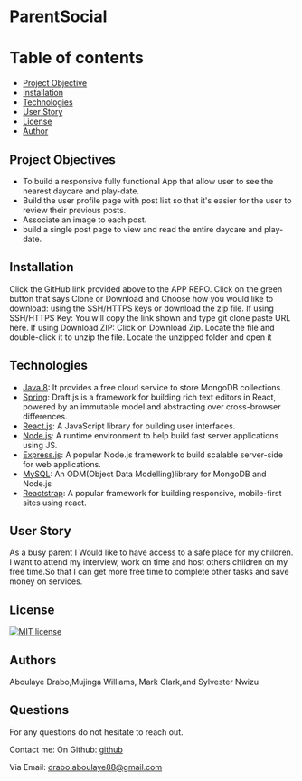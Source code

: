# ParentSocial

# Table of contents

- [Project Objective](#projectojective)
- [Installation](#installation)
- [Technologies](#technologies)
- [User Story](#userstory)
- [License](#license)
- [Author](#Author)




## Project Objectives
- To build a responsive fully functional App that allow user to see the nearest daycare and play-date.
- Build the user profile page with post list so that it's easier for the user to review their previous posts.
- Associate an image to each post.
- build a single post page to view and read the entire daycare and play-date.

## Installation

Click the GitHub link provided above to the APP REPO. Click on the green button that says Clone or Download and Choose how you would like to download: using the SSH/HTTPS keys or download the zip file. If using SSH/HTTPS Key: You will copy the link shown and type git clone paste URL here. If using Download ZIP: Click on Download Zip. Locate the file and double-click it to unzip the file. Locate the unzipped folder and open it

## Technologies
-   [Java 8](https://www.tutorialspoint.com/java8/): It provides a free cloud service to store MongoDB collections.
-   [Spring](https://start.spring.io//): Draft.js is a framework for building rich text editors in React, powered by an immutable model and abstracting over cross-browser differences.
-   [React.js](https://reactjs.org/): A JavaScript library for building user interfaces.
-   [Node.js](https://nodejs.org/en/): A runtime environment to help build fast server applications using JS.
-   [Express.js](https://expressjs.com/): A popular Node.js framework to build scalable server-side for web applications.
-   [MySQL](https://www.mysql.com/): An ODM(Object Data Modelling)library for MongoDB and Node.js
-   [Reactstrap](https://reactstrap.github.io/): A popular framework for building responsive, mobile-first sites using react.


## User Story

As a busy parent I Would like to have access to a safe place for my children. I want to attend my interview, work on time and host others children on my free time.So that I can get more free time to complete other tasks and save money on services.



## License

[![MIT license](https://img.shields.io/badge/License-MIT-blue.svg)](https://lbesson.mit-license.org/)

## Authors

Aboulaye Drabo,Mujinga Williams, Mark Clark,and Sylvester Nwizu 

## Questions

For any questions do not hesitate to reach out.

Contact me:
On Github: [github](https://github.com/Drabis)

Via Email: drabo.aboulaye88@gmail.com

